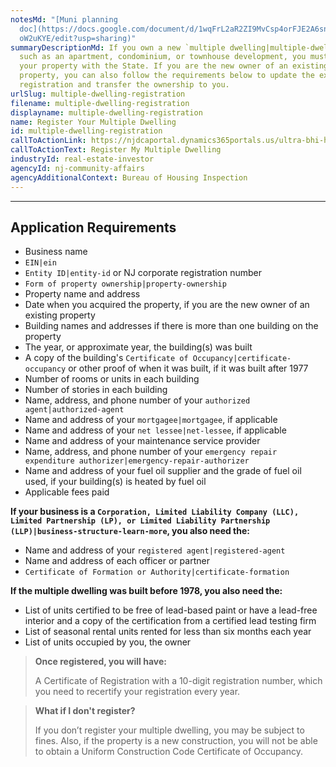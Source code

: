 ```yaml
---
notesMd: "[Muni planning
  doc](https://docs.google.com/document/d/1wqFrL2aR2ZI9MvCsp4orFJE2A6sn_oa5YOFQ\
  oW2uKYE/edit?usp=sharing)"
summaryDescriptionMd: If you own a new `multiple dwelling|multiple-dwelling`,
  such as an apartment, condominium, or townhouse development, you must register
  your property with the State. If you are the new owner of an existing
  property, you can also follow the requirements below to update the existing
  registration and transfer the ownership to you.
urlSlug: multiple-dwelling-registration
filename: multiple-dwelling-registration
displayname: multiple-dwelling-registration
name: Register Your Multiple Dwelling
id: multiple-dwelling-registration
callToActionLink: https://njdcaportal.dynamics365portals.us/ultra-bhi-home/
callToActionText: Register My Multiple Dwelling
industryId: real-estate-investor
agencyId: nj-community-affairs
agencyAdditionalContext: Bureau of Housing Inspection
---
```


---
## Application Requirements

* Business name
*  `EIN|ein` 
*  `Entity ID|entity-id` or NJ corporate registration number
*  `Form of property ownership|property-ownership` 
* Property name and address
* Date when you acquired the property, if you are the new owner of an existing property
* Building names and addresses if there is more than one building on the property
* The year, or approximate year, the building(s) was built
* A copy of the building's `Certificate of Occupancy|certificate-occupancy` or other proof of when it was built, if it was built after 1977 
* Number of rooms or units in each building
* Number of stories in each building
* Name, address, and phone number of your `authorized agent|authorized-agent` 
* Name and address of your `mortgagee|mortgagee`, if applicable
* Name and address of your `net lessee|net-lessee`, if applicable
* Name and address of your maintenance service provider
* Name, address, and phone number of your `emergency repair expenditure authorizer|emergency-repair-authorizer` 
* Name and address of your fuel oil supplier and the grade of fuel oil used, if your building(s) is heated by fuel oil
* Applicable fees paid

**If your business is a `Corporation, Limited Liability Company (LLC), Limited Partnership (LP), or Limited Liability Partnership (LLP)|business-structure-learn-more`, you also need the:**

* Name and address of your `registered agent|registered-agent` 
* Name and address of each officer or partner
* `Certificate of Formation or Authority|certificate-formation`

**If the multiple dwelling was built before 1978, you also need the:**

* List of units certified to be free of lead-based paint or have a lead-free interior and a copy of the certification from a certified lead testing firm
* List of seasonal rental units rented for less than six months each year
* List of units occupied by you, the owner


> **Once registered, you will have:**
>
> A Certificate of Registration with a 10-digit registration number, which you need to recertify your registration every year.

> **What if I don't register?**
>
> If you don’t register your multiple dwelling, you may be subject to fines. Also, if the property is a new construction, you will not be able to obtain a Uniform Construction Code Certificate of Occupancy.


